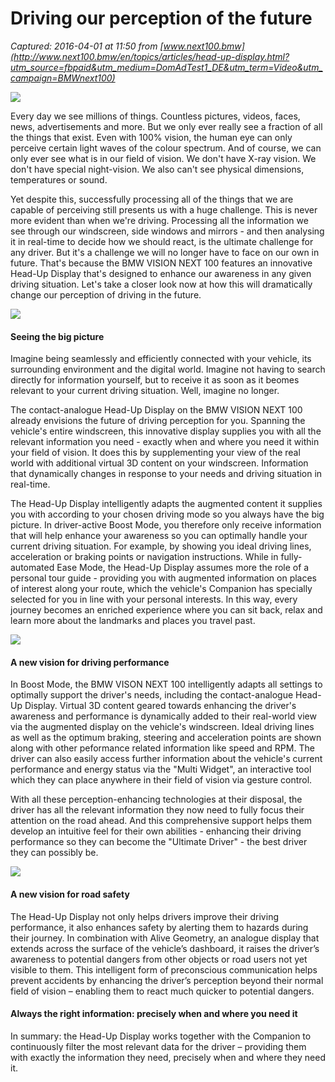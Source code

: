 # Driving our perception of the future

_Captured: 2016-04-01 at 11:50 from [www.next100.bmw](http://www.next100.bmw/en/topics/articles/head-up-display.html?utm_source=fbpaid&utm_medium=DomAdTest1_DE&utm_term=Video&utm_campaign=BMWnext100)_

![](http://www.next100.bmw/content/dam/bmw/marketBMWCOM/bmw_com/topics/articles/article-04/bmw100-article-04-sp-xxl.jpg/jcr:content/renditions/cq5dam.resized.img.1680.large.time1457361974977.jpg)

Every day we see millions of things. Countless pictures, videos, faces, news, advertisements and more. But we only ever really see a fraction of all the things that exist. Even with 100% vision, the human eye can only perceive certain light waves of the colour spectrum. And of course, we can only ever see what is in our field of vision. We don't have X-ray vision. We don't have special night-vision. We also can't see physical dimensions, temperatures or sound.

Yet despite this, successfully processing all of the things that we are capable of perceiving still presents us with a huge challenge. This is never more evident than when we're driving. Processing all the information we see through our windscreen, side windows and mirrors - and then analysing it in real-time to decide how we should react, is the ultimate challenge for any driver. But it's a challenge we will no longer have to face on our own in future. That's because the BMW VISION NEXT 100 features an innovative Head-Up Display that's designed to enhance our awareness in any given driving situation. Let's take a closer look now at how this will dramatically change our perception of driving in the future.

![](http://www.next100.bmw/content/dam/bmw/marketBMWCOM/bmw_com/topics/articles/article-04/bmw100-article-04-li-01-xl.jpg/jcr:content/renditions/cq5dam.resized.img.1185.large.time1457361981375.jpg)

#### Seeing the big picture

Imagine being seamlessly and efficiently connected with your vehicle, its surrounding environment and the digital world. Imagine not having to search directly for information yourself, but to receive it as soon as it beomes relevant to your current driving situation. Well, imagine no longer.

The contact-analogue Head-Up Display on the BMW VISION NEXT 100 already envisions the future of driving perception for you. Spanning the vehicle's entire windscreen, this innovative display supplies you with all the relevant information you need - exactly when and where you need it within your field of vision. It does this by supplementing your view of the real world with additional virtual 3D content on your windscreen. Information that dynamically changes in response to your needs and driving situation in real-time.

The Head-Up Display intelligently adapts the augmented content it supplies you with according to your chosen driving mode so you always have the big picture. In driver-active Boost Mode, you therefore only receive information that will help enhance your awareness so you can optimally handle your current driving situation. For example, by showing you ideal driving lines, acceleration or braking points or navigation instructions. While in fully-automated Ease Mode, the Head-Up Display assumes more the role of a personal tour guide - providing you with augmented information on places of interest along your route, which the vehicle's Companion has specially selected for you in line with your personal interests. In this way, every journey becomes an enriched experience where you can sit back, relax and learn more about the landmarks and places you travel past.

![](http://www.next100.bmw/content/dam/bmw/marketBMWCOM/bmw_com/topics/articles/article-04/bmw100-article-04-cp-01-xxl.jpg/jcr:content/renditions/cq5dam.resized.img.1680.large.time1457361982443.jpg)

#### A new vision for driving performance

In Boost Mode, the BMW VISON NEXT 100 intelligently adapts all settings to optimally support the driver's needs, including the contact-analogue Head-Up Display. Virtual 3D content geared towards enhancing the driver's awareness and performance is dynamically added to their real-world view via the augmented display on the vehicle's windscreen. Ideal driving lines as well as the optimum braking, steering and acceleration points are shown along with other peformance related information like speed and RPM. The driver can also easily access further information about the vehicle's current performance and energy status via the "Multi Widget", an interactive tool which they can place anywhere in their field of vision via gesture control.

With all these perception-enhancing technologies at their disposal, the driver has all the relevant information they now need to fully focus their attention on the road ahead. And this comprehensive support helps them develop an intuitive feel for their own abilities - enhancing their driving performance so they can become the "Ultimate Driver" - the best driver they can possibly be.

![](http://www.next100.bmw/content/dam/bmw/marketBMWCOM/bmw_com/topics/articles/article-04/bmw100-article-04-li-02-xl.jpg/jcr:content/renditions/cq5dam.resized.img.1185.large.time1457361988663.jpg)

#### A new vision for road safety

The Head-Up Display not only helps drivers improve their driving performance, it also enhances safety by alerting them to hazards during their journey. In combination with Alive Geometry, an analogue display that extends across the surface of the vehicle’s dashboard, it raises the driver’s awareness to potential dangers from other objects or road users not yet visible to them. This intelligent form of preconscious communication helps prevent accidents by enhancing the driver’s perception beyond their normal field of vision – enabling them to react much quicker to potential dangers.

#### Always the right information: precisely when and where you need it

In summary: the Head-Up Display works together with the Companion to continuously filter the most relevant data for the driver – providing them with exactly the information they need, precisely when and where they need it.

